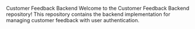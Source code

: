Customer Feedback Backend
Welcome to the Customer Feedback Backend repository! This repository contains the backend implementation for managing customer feedback with user authentication.
